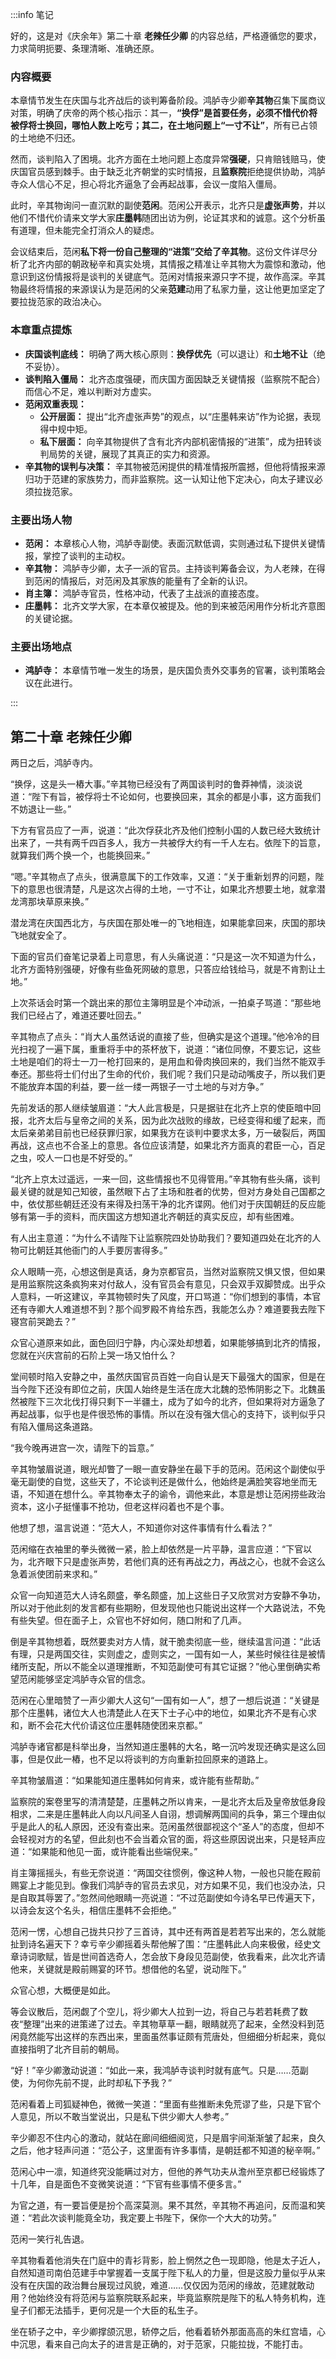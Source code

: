:::info 笔记

好的，这是对《庆余年》第二十章 **老辣任少卿** 的内容总结，严格遵循您的要求，力求简明扼要、条理清晰、准确还原。

### 内容概要

本章情节发生在庆国与北齐战后的谈判筹备阶段。鸿胪寺少卿**辛其物**召集下属商议对策，明确了庆帝的两个核心指示：其一，**“换俘”**是首要任务，必须不惜代价将被俘将士换回，哪怕人数上吃亏；其二，在土地问题上**“一寸不让”**，所有已占领的土地绝不归还。

然而，谈判陷入了困境。北齐方面在土地问题上态度异常**强硬**，只肯赔钱赔马，使庆国官员感到棘手。由于缺乏北齐朝堂的实时情报，且**监察院**拒绝提供协助，鸿胪寺众人信心不足，担心将北齐逼急了会再起战事，会议一度陷入僵局。

此时，辛其物询问一直沉默的副使**范闲**。范闲公开表示，北齐只是**虚张声势**，并以他们不惜代价请来文学大家**庄墨韩**随团出访为例，论证其求和的诚意。这个分析虽有道理，但未能完全打消众人的疑虑。

会议结束后，范闲**私下将一份自己整理的“进策”交给了辛其物**。这份文件详尽分析了北齐内部的朝政秘辛和真实处境，其情报之精准让辛其物大为震惊和激动，他意识到这份情报将是谈判的关键底气。范闲对情报来源只字不提，故作高深。辛其物最终将情报的来源误认为是范闲的父亲**范建**动用了私家力量，这让他更加坚定了要拉拢范家的政治决心。

### 本章重点提炼

*   **庆国谈判底线：** 明确了两大核心原则：**换俘优先**（可以退让）和**土地不让**（绝不妥协）。
*   **谈判陷入僵局：** 北齐态度强硬，而庆国方面因缺乏关键情报（监察院不配合）而信心不足，难以判断对方虚实。
*   **范闲双重表现：**
    *   **公开层面：** 提出“北齐虚张声势”的观点，以“庄墨韩来访”作为论据，表现得中规中矩。
    *   **私下层面：** 向辛其物提供了含有北齐内部机密情报的“进策”，成为扭转谈判局势的关键，展现了其真正的实力和资源。
*   **辛其物的误判与决策：** 辛其物被范闲提供的精准情报所震撼，但他将情报来源归功于范建的家族势力，而非监察院。这一认知让他下定决心，向太子建议必须拉拢范家。

### 主要出场人物

*   **范闲：** 本章核心人物，鸿胪寺副使。表面沉默低调，实则通过私下提供关键情报，掌控了谈判的主动权。
*   **辛其物：** 鸿胪寺少卿，太子一派的官员。主持谈判筹备会议，为人老辣，在得到范闲的情报后，对范闲及其家族的能量有了全新的认识。
*   **肖主簿：** 鸿胪寺官员，性格冲动，代表了主战派的直接态度。
*   **庄墨韩：** 北齐文学大家，在本章仅被提及。他的到来被范闲用作分析北齐意图的关键论据。

### 主要出场地点

*   **鸿胪寺：** 本章情节唯一发生的场景，是庆国负责外交事务的官署，谈判策略会议在此进行。

:::

## 第二十章 **老辣任少卿**

两日之后，鸿胪寺内。

“换俘，这是头一樁大事。”辛其物已经没有了两国谈判时的鲁莽神情，淡淡说道：“陛下有旨，被俘将士不论如何，也要换回来，其余的都是小事，这方面我们不妨退让一些。”

下方有官员应了一声，说道：“此次俘获北齐及他们控制小国的人数已经大致统计出来了，一共有两千四百多人，我方一共被俘大约有一千人左右。依陛下的旨意，就算我们两个换一个，也能换回来。”

“嗯。”辛其物点了点头，很满意属下的工作效率，又道：“关于重新划界的问题，陛下的意思也很清楚，凡是这次占得的土地，一寸不让，如果北齐想要土地，就拿潜龙湾那块草原来换。”

潜龙湾在庆国西北方，与庆国在那处唯一的飞地相连，如果能拿回来，庆国的那块飞地就安全了。

下面的官员们奋笔记录着上司意思，有人头痛说道：“只是这一次不知道为什么，北齐方面特别强硬，好像有些鱼死网破的意思，只答应给钱给马，就是不肯割让土地。”

上次茶话会时第一个跳出来的那位主簿明显是个冲动派，一拍桌子骂道：“那些地我们已经占了，难道还要吐回去。”

辛其物点了点头：“肖大人虽然话说的直接了些，但确实是这个道理。”他冷冷的目光扫视了一遍下属，重重将手中的茶杯放下，说道：“诸位同僚，不要忘记，这些土地是咱们的将士一刀一枪打回来的，是用血和骨肉换回来的，我们当然不能双手奉还。那些将士们付出了生命的代价，我们呢？我们只是动动嘴皮子，所以我们更不能放弃本国的利益，要一丝一缕一两银子一寸土地的与对方争。”

先前发话的那人继续皱眉道：“大人此言极是，只是据驻在北齐上京的使臣暗中回报，北齐太后与皇帝之间的关系，因为此次战败的缘故，已经变得和缓了起来，而太后亲弟弟目前也已经获罪归家，如果我方在谈判中要求太多，万一破裂后，两国再战，这点也不合圣上的意思。各位应该清楚，如果北齐方面真的君臣一心，百足之虫，咬人一口也是不好受的。”

“北齐上京太过遥远，一来一回，这些情报也不见得管用。”辛其物有些头痛，谈判最关键的就是知己知彼，虽然眼下占了主场和胜者的优势，但对方身处自己国都之中，依仗那些朝廷还没有来得及扫荡干净的北齐谍网。他们对于庆国朝廷的反应能够有第一手的资料，而庆国这方想知道北齐朝廷的真实反应，却有些困难。

有人出主意道：“为什么不请陛下让监察院四处协助我们？要知道四处在北齐的人物可比朝廷其他衙门的人手要厉害得多。”

众人眼睛一亮，心想这倒是真话，身为京都官员，当然对监察院又惧又恨，但如果是用监察院这条疯狗来对付敌人，没有官员会有意见，只会双手双脚赞成。出乎众人意料，一听这建议，辛其物顿时失了风度，开口骂道：“你们想到的事情，本官还有寺卿大人难道想不到？那个阎罗殿不肯给东西，我能怎么办？难道要我去陛下寝宫前哭跪去？”

众官心道原来如此，面色回归宁静，内心深处却想着，如果能够搞到北齐的情报，您就在兴庆宫前的石阶上哭一场又怕什么？

堂间顿时陷入安静之中，虽然庆国官员百姓一向自认是天下最强大的国家，但是在当今陛下还没有即位之前，庆国人始终是生活在庞大北魏的恐怖阴影之下。北魏虽然被陛下三次北伐打得只剩下一半疆土，成为了如今的北齐，但如果将对方逼急了再起战事，似乎也是件很恐怖的事情。所以在没有强大信心的支持下，谈判似乎只有陷入僵局这条道路。

“我今晚再进宫一次，请陛下的旨意。”

辛其物皱眉说道，眼光却瞥了一眼一直安静坐在最下手的范闲。范闲这个副使似乎毫无副使的自觉，这些天了，不论谈判还是做什么，他始终是满脸笑容地坐而无语，不知道在想什么。辛其物奉太子的谕令，调他来此，本意是想让范闲捞些政治资本，这小子挺懂事不抢功，但老这样闷着也不是个事。

他想了想，温言说道：“范大人，不知道你对这件事情有什么看法？”

范闲缩在衣袖里的拳头微微一紧，脸上却依然是一片平静，温言应道：“下官以为，北齐眼下只是虚张声势，若他们真的还有再战之力，再战之心，也就不会这么急着派使团前来求和。”

众官一向知道范大人诗名颇盛，拳名颇盛，加上这些日子又欣赏对方安静不争功，所以对于他此刻的发言都有些期盼，但发现他也只能说出这样一个大路说法，不免有些失望。但在面子上，众官也不好如何，随口附和了几声。

倒是辛其物想着，既然要卖对方人情，就干脆卖彻底一些，继续温言问道：“此话有理，只是两国交往，实则虚之，虚则实之，一国有如一人，某些时候往往是被情绪所支配，所以不能全以道理推断，不知范副使可有其它证据？”他心里倒确实希望范闲能够坚定鸿胪寺众官的信念。

范闲在心里暗赞了一声少卿大人这句“一国有如一人”，想了一想后说道：“关键是那个庄墨韩，诸位大人也清楚此人在天下士子心中的地位，如果北齐不是有心求和，断不会花大代价请这位庄墨韩随使团来京都。”

鸿胪寺诸官都是科举出身，当然知道庄墨韩的大名，略一沉吟发现还确实是这么回事，但是仅此一樁，也不足以将谈判的方向重新拉回原来的道路上。

辛其物皱眉道：“如果能知道庄墨韩如何肯来，或许能有些帮助。”

监察院的案卷里写的清清楚楚，庄墨韩之所以肯来，一是北齐太后及皇帝放低身段相求，二来是庄墨韩此人向以凡间圣人自诩，想调解两国间的兵争，第三个理由似乎是此人的私人原因，还没有查出来。范闲虽然很鄙视这个“圣人”的态度，但却不会轻视对方的名望，但此刻也不会当着众官的面，将这些原因说出来，只是轻声应道：“如果能和他见一面，或许能看出些端倪来。”

肖主簿摇摇头，有些无奈说道：“两国交往惯例，像这种人物，一般也只能在殿前赐宴上才能见到。像我们鸿胪寺的官员去求见，对方如果不见，我们也没办法，只是自取其辱罢了。”忽然间他眼睛一亮说道：“不过范副使如今诗名早已传遍天下，以诗会友这个名头，相信庄墨韩不会拒绝。”

范闲一愣，心想自己拢共只抄了三首诗，其中还有两首是若若写出来的，怎么就能扯到诗名遍天下？幸亏辛少卿摇着头帮他解了围：“庄墨韩此人向来极傲，经史文章诗词歌赋，皆是世间首选奇人，怎会放下身段见范副使，依我看来，此次北齐请他来，关键就是殿前赐宴的环节。想借他的名望，说动陛下。”

众官心想，大概便是如此。

等会议散后，范闲觑了个空儿，将少卿大人拉到一边，将自己与若若耗费了数夜“整理”出来的进策递了过去。辛其物草草一翻，眼睛就亮了起来，全然没料到范闲竟然能写出这样的东西出来，里面虽然事证颇有荒唐处，但细细分析起来，竟似直接指明了北齐目前的朝局。

“好！”辛少卿激动说道：“如此一来，我鸿胪寺谈判时就有底气。只是……范副使，为何你先前不提，此时却私下予我？”

范闲看着上司狐疑神色，微微一笑道：“里面有些推断未免荒谬了些，只是下官个人意见，所以不敢当堂说出，只是私下供少卿大人参考。”

辛少卿忍不住内心的激动，就站在廊间细细阅览，只是眉宇间渐渐皱了起来，良久之后，他才轻声问道：“范公子，这里面有许多事情，是朝廷都不知道的秘辛啊。”

范闲心中一凛，知道终究没能瞒过对方，但他的养气功夫从澹州至京都已经锻炼了十几年，自是面色不变微笑说道：“下官有些事情不便多言。”

为官之道，有一要旨便是扮个高深莫测。果不其然，辛其物不再追问，反而温和笑道：“若此次谈判能竟全功，我定要上书陛下，保你一个大大的功劳。”

范闲一笑行礼告退。

辛其物看着他消失在门庭中的青衫背影，脸上惘然之色一现即隐，他是太子近人，自然知道司南伯范建手中掌握着一支属于陛下私人的力量，但是这股力量似乎从来没有在庆国的政治舞台展现过风貌，难道……仅仅因为范闲的缘故，范建就敢动用？他始终没有将范闲与监察院联系起来，毕竟监察院是陛下的私人特务机构，连皇子们都无法插手，更何况是一个大臣的私生子。

坐在轿子之中，辛少卿撑颌沉思，轿停之后，他看着轿外那面高高的朱红宫墙，心中沉思，看来自己向太子的进言是正确的，对于范家，只能拉拢，不能打击。

